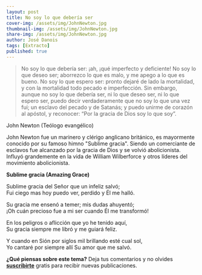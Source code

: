 ```yaml
---
layout: post
title: No soy lo que debería ser
cover-img: /assets/img/JohnNewton.jpg
thumbnail-img: /assets/img/JohnNewton.jpg
share-img: /assets/img/JohnNewton.jpg
author: José Danois
tags: [Extracto]
published: true
---
```

> No soy lo que debería ser: ¡ah, ¡qué imperfecto y deficiente! No soy lo que deseo ser; aborrezco lo que es malo, y me apego a lo que es bueno. No soy lo que espero ser: pronto dejaré de lado la mortalidad, y con la mortalidad todo pecado e imperfección. Sin embargo, aunque no soy lo que debería ser, ni lo que deseo ser, ni lo que espero ser, puedo decir verdaderamente que no soy lo que una vez fui; un esclavo del pecado y de Satanás; y puedo unirme de corazón al apóstol, y reconocer: “Por la gracia de Dios soy lo que soy”.

John Newton (Teólogo evangélico)

John Newton fue un marinero y clérigo anglicano británico, es mayormente conocido por su famoso himno "Sublime gracia". Siendo un comerciante de esclavos fue alcanzado por la gracia de Dios y se volvió abolicionista. Influyó grandemente en la vida de William Wilberforce y otros líderes del movimiento abolicionista.

**Sublime gracia (Amazing Grace)**

Sublime gracia del Señor que un infeliz salvó;  
Fui ciego mas hoy puedo ver, perdido y Él me halló.

Su gracia me ensenó a temer; mis dudas ahuyentó;  
¡Oh cuán precioso fue a mi ser cuando Él me transformó!

En los peligros o aflicción que yo he tenido aquí,  
Su gracia siempre me libró y me guiará feliz.

Y cuando en Sión por siglos mil brillando esté cual sol,  
Yo cantaré por siempre allí Su amor que me salvó.

**¿Qué piensas sobre este tema?** Deja tus comentarios y no olvides **[suscribirte](https://www.feedio.co/@jdanois)** gratis para recibir nuevas publicaciones.
<!--stackedit_data:
eyJoaXN0b3J5IjpbOTI2MDc1OTNdfQ==
-->